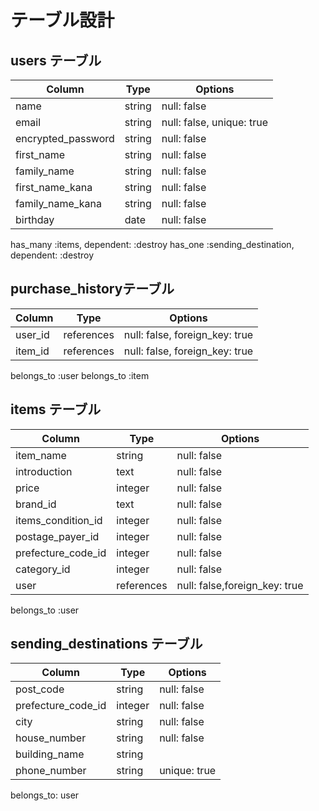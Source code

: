 
# テーブル設計

## users テーブル

| Column             | Type         | Options                        |
| ------------------ | ------       | -----------                    |
| name               | string       | null: false                    |
| email              | string       | null: false, unique: true      |
| encrypted_password | string       | null: false                    |
| first_name         | string       | null: false                    |
|family_name         | string       | null: false                    |
|first_name_kana     | string       | null: false                    |
|family_name_kana    | string       | null: false                    |
| birthday           | date         | null: false                    |

has_many :items, dependent: :destroy
has_one :sending_destination, dependent: :destroy



## purchase_historyテーブル

| Column     | Type      | Options     |
| -------    | --------- | ----------- |
|  user_id   | references| null: false, foreign_key: true |
|  item_id   | references| null: false, foreign_key: true |

belongs_to :user
belongs_to :item



## items テーブル

| Column             | Type       | Options                        |
| ------             | ---------- | ------------------------------ |
| item_name          | string     | null: false |
| introduction       | text       | null: false |
| price              | integer    | null: false |
| brand_id           | text       | null: false |
| items_condition_id | integer    | null: false |
| postage_payer_id   | integer    | null: false |
| prefecture_code_id | integer    | null: false |
| category_id        | integer    | null: false |
| user               | references | null: false,foreign_key: true |

 belongs_to :user





## sending_destinations テーブル

| Column                      | Type         | Options                        |
| ------                      | ----------   | ------------------------------ |
| post_code                   | string       | null: false                   |
| prefecture_code_id          | integer      | null: false                    |
| city                        | string       | null: false                    |
| house_number                | string       | null: false                    |
| building_name               | string       |                                |
| phone_number                | string       | unique: true                   |

 belongs_to: user







